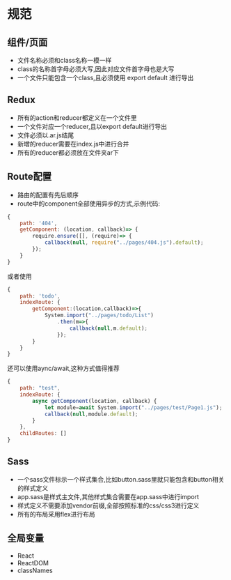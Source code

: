 # 规范

## 组件/页面
* 文件名称必须和class名称一模一样
* class的名称首字母必须大写,因此对应文件首字母也是大写
* 一个文件只能包含一个class,且必须使用 export default 进行导出

## Redux
* 所有的action和reducer都定义在一个文件里
* 一个文件对应一个reducer,且以export default进行导出
* 文件必须以.ar.js结尾
* 新增的reducer需要在index.js中进行合并
* 所有的reducer都必须放在文件夹ar下

## Route配置
* 路由的配置有先后顺序
* route中的component全部使用异步的方式,示例代码:
```javascript
{
	path: '404',
	getComponent: (location, callback)=> {
		require.ensure([], (require)=> {
			callback(null, require("../pages/404.js").default);
		});
    }
}
```
或者使用
```javascript
{
	path: 'todo',
	indexRoute: {
		getComponent:(location,callback)=>{
			System.import("../pages/todo/List")
				.then(m=>{
					callback(null,m.default);
				});
		}
	}
}
```
还可以使用aync/await,这种方式值得推荐
```javascript
{
	path: "test",
	indexRoute: {
		async getComponent(location, callback) {
			let module=await System.import("../pages/test/Page1.js");
			callback(null,module.default);
		}
	},
	childRoutes: []
}
```

## Sass
* 一个sass文件标示一个样式集合,比如button.sass里就只能包含和button相关的样式定义
* app.sass是样式主文件,其他样式集合需要在app.sass中进行import
* 样式定义不需要添加vendor前缀,全部按照标准的css/css3进行定义
* 所有的布局采用flex进行布局

## 全局变量
* React
* ReactDOM
* classNames